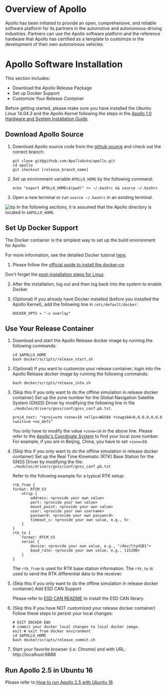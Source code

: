 # Overview of Apollo

Apollo has been initiated to provide an open, comprehensive, and reliable software platform for its partners in the automotive and autonomous-driving industries. Partners can use the Apollo software platform and the reference hardware that Apollo has certified as a template to customize in the development of their own autonomous vehicles.

# Apollo Software Installation

This section includes:

- Download the Apollo Release Package
- Set up Docker Support
- Customize Your Release Container

Before getting started, please make sure you have installed the Ubuntu Linux 14.04.3 and the Apollo Kernel following the steps in the [Apollo 1.0 Hardware and System Installation Guide](https://github.com/ApolloAuto/apollo/blob/master/docs/quickstart/apollo_1_0_hardware_system_installation_guide.md#installing-the-software-for-the-ipc).

## Download Apollo Source

1. Download Apollo source code from the [github source](https://github.com/ApolloAuto/apollo/) and check out the correct branch:

    ```
    git clone git@github.com:ApolloAuto/apollo.git
    cd apollo
    git checkout [release_branch_name]
    ```

2. Set up environment variable `APOLLO_HOME` by the following command:

    ```
    echo "export APOLLO_HOME=$(pwd)" >> ~/.bashrc && source ~/.bashrc
    ```

3. Open a new terminal or run `source ~/.bashrc` in an existing terminal.


![tip](images/tip_icon.png) In the following sections, it is assumed that the Apollo directory is located in  `$APOLLO_HOME`.

## Set Up Docker Support

The Docker container is the simplest way to set up the build environment for Apollo.

For more information, see the detailed Docker tutorial [here](https://docs.docker.com/).

1. Please follow the
[official guide to install the docker-ce](https://docs.docker.com/install/linux/docker-ce/ubuntu).

Don't forget the
[post-installation steps for Linux](https://docs.docker.com/install/linux/linux-postinstall).

2. After the installation, log out and then log back into the system to enable Docker.

3. (Optional) If you already have Docker installed (before you installed the Apollo Kernel), add the following line in `/etc/default/docker`:

    ```
    DOCKER_OPTS = "-s overlay"
    ```

## Use Your Release Container

1. Download and start the Apollo Release docker image by running the following commands:

    ```
    cd $APOLLO_HOME
    bash docker/scripts/release_start.sh
    ```

2. (Optional) If you want to customize your release container, login into the Apollo Release docker image by running the following commands:

    ```
    bash docker/scripts/release_into.sh
    ```

3. (Skip this if you only want to do the offline simulation in release docker container) Set up the zone number for the Global Navigation Satellite System (GNSS) Driver by modifying the following line in file `./modules/drivers/gnss/conf/gnss_conf.pb.txt`.

    ```
    proj4_text: "+proj=utm +zone=10 +ellps=WGS84 +towgs84=0,0,0,0,0,0,0 +units=m +no_defs"
    ```

    You only have to modify the value `+zone=10` in the above line. Please refer to the [Apollo's Coordinate System](https://github.com/ApolloAuto/apollo/blob/master/docs/specs/coordination.pdf) to find your local zone number. For example, if you are in Beijing, China, you have to set `+zone=50`.

4. (Skip this if you only want to do the offline simulation in release docker container) Set up the Real Time Kinematic (RTK) Base Station for the GNSS Driver by modifying the file: `./modules/drivers/gnss/conf/gnss_conf.pb.txt`

    Refer to the following example for a typical RTK setup:

    ```
    rtk_from {
	format: RTCM_V3
		ntrip {
		    address: <provide your own value>
		    port: <provide your own value>
		    mount_point: <provide your own value>
		    user: <provide your own username>
		    password: <provide your own password>
		    timeout_s: <provide your own value, e.g., 5>
	    }
    }
    rtk_to {
	    format: RTCM_V3
	    serial {
		    device: <provide your own value, e.g., "/dev/ttyUSB1">
		    baud_rate: <provide your own value, e.g., 115200>
	    }
    }
    ```

    The `rtk_from` is  used for RTK base station information. The `rtk_to` is used to send the RTK differential data to the receiver.

5. (Skip this if you only want to do the offline simulation in release docker container) Add ESD CAN Support

    Please refer to [ESD CAN README](https://github.com/ApolloAuto/apollo/blob/master/third_party/can_card_library/esd_can/README.md) to install the ESD CAN library.

6. (Skip this if you have NOT customized your release docker container) Follow these steps to persist your local changes:

    ```
    # EXIT DOCKER ENV
    # commit your docker local changes to local docker image.
    exit # exit from docker environment
    cd $APOLLO_HOME
    bash docker/scripts/release_commit.sh
    ```

7. Start your favorite browser (i.e. Chrome) and with URL: http://localhost:8888

## Run Apollo 2.5 in Ubuntu 16

Please refer to
[How to run Apollo 2.5 with Ubuntu 16](https://github.com/ApolloAuto/apollo/blob/master/docs/howto/how_to_run_apollo_2.5_with_ubuntu16.md)
